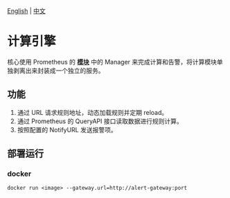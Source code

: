 [English](https://github.com/Qihoo360/doraemon/blob/master/cmd/rule-engine/readme.md) | [中文](https://github.com/Qihoo360/doraemon/blob/master/cmd/rule-engine/readme-CN.md)

# 计算引擎

核心使用 Prometheus 的 **[模块](https://github.com/prometheus/prometheus/rules)** 中的 Manager 来完成计算和告警，将计算模块单独剥离出来封装成一个独立的服务。

## 功能

1. 通过 URL 请求规则地址，动态加载规则并定期 reload。
2. 通过 Prometheus 的 QueryAPI 接口读取数据进行规则计算。
3. 按照配置的 NotifyURL 发送报警项。

## 部署运行

### docker

```
docker run <image> --gateway.url=http://alert-gateway:port
```
